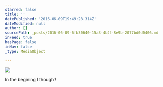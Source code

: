 ```yaml
---
starred: false
title: ''
datePublished: '2016-06-09T19:49:28.314Z'
dateModified: null
author: []
sourcePath: _posts/2016-06-09-6fb30640-15a3-4b4f-8e9b-2077bd0d0406.md
inFeed: true
hasPage: false
inNav: false
_type: MediaObject

---
```

![](https://the-grid-user-content.s3-us-west-2.amazonaws.com/948dbb4a-cb5c-4d9c-abab-6faf513083dc.jpg)

In the begining I thought!